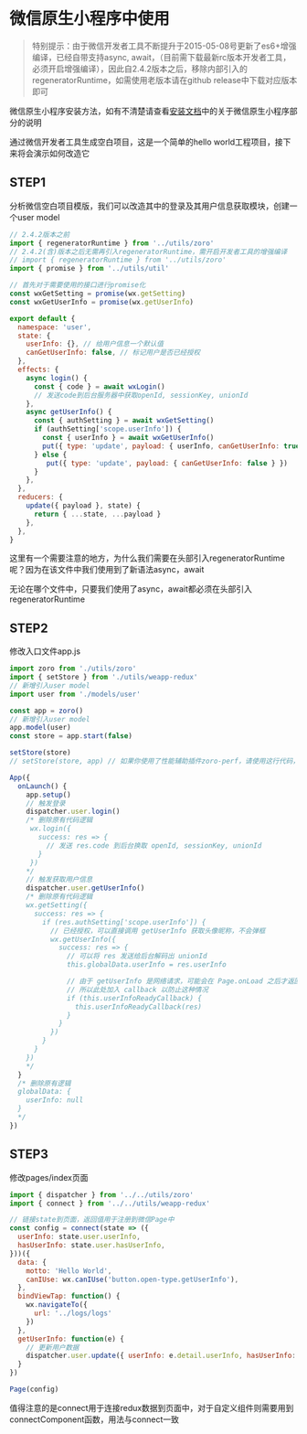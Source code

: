 # 微信原生小程序中使用

> 特别提示：由于微信开发者工具不断提升于2015-05-08号更新了es6+增强编译，已经自带支持async, await，（目前需下载最新rc版本开发者工具，必须开启增强编译），因此自2.4.2版本之后，移除内部引入的regeneratorRuntime，如需使用老版本请在github release中下载对应版本即可

微信原生小程序安装方法，如有不清楚请查看[安装文档](/INSTALL.md)中的关于微信原生小程序部分的说明

通过微信开发者工具生成空白项目，这是一个简单的hello world工程项目，接下来将会演示如何改造它

## STEP1

分析微信空白项目模版，我们可以改造其中的登录及其用户信息获取模块，创建一个user model

```js
// 2.4.2版本之前
import { regeneratorRuntime } from '../utils/zoro'
// 2.4.2(含)版本之后无需再引入regeneratorRuntime，需开启开发者工具的增强编译
// import { regeneratorRuntime } from '../utils/zoro'
import { promise } from '../utils/util'

// 首先对于需要使用的接口进行promise化
const wxGetSetting = promise(wx.getSetting)
const wxGetUserInfo = promise(wx.getUserInfo)

export default {
  namespace: 'user',
  state: {
    userInfo: {}, // 给用户信息一个默认值
    canGetUserInfo: false, // 标记用户是否已经授权
  }, 
  effects: {
    async login() {
      const { code } = await wxLogin()
      // 发送code到后台服务器中获取openId, sessionKey, unionId
    },
    async getUserInfo() {
      const { authSetting } = await wxGetSetting()
      if (authSetting['scope.userInfo']) {
        const { userInfo } = await wxGetUserInfo()
        put({ type: 'update', payload: { userInfo, canGetUserInfo: true } })
      } else {
         put({ type: 'update', payload: { canGetUserInfo: false } })
      }
    },
  },
  reducers: {
    update({ payload }, state) {
      return { ...state, ...payload }
    },
  },
}
```

这里有一个需要注意的地方，为什么我们需要在头部引入regeneratorRuntime呢？因为在该文件中我们使用到了新语法async，await

无论在哪个文件中，只要我们使用了async，await都必须在头部引入regeneratorRuntime

## STEP2

 修改入口文件app.js

```js
import zoro from './utils/zoro'
import { setStore } from './utils/weapp-redux'
// 新增引入user model
import user from './models/user'

const app = zoro()
// 新增引入user model
app.model(user)
const store = app.start(false)

setStore(store)
// setStore(store, app) // 如果你使用了性能辅助插件zoro-perf，请使用这行代码，在发布时还原，并且移除perf插件相关的代码引用

App({
  onLaunch() {
    app.setup()
    // 触发登录
    dispatcher.user.login()
    /* 删除原有代码逻辑
     wx.login({
       success: res => {
         // 发送 res.code 到后台换取 openId, sessionKey, unionId
       }
     })
    */
    // 触发获取用户信息
    dispatcher.user.getUserInfo()
    /* 删除原有代码逻辑
    wx.getSetting({
      success: res => {
        if (res.authSetting['scope.userInfo']) {
          // 已经授权，可以直接调用 getUserInfo 获取头像昵称，不会弹框
          wx.getUserInfo({
            success: res => {
              // 可以将 res 发送给后台解码出 unionId
              this.globalData.userInfo = res.userInfo

              // 由于 getUserInfo 是网络请求，可能会在 Page.onLoad 之后才返回
              // 所以此处加入 callback 以防止这种情况
              if (this.userInfoReadyCallback) {
                this.userInfoReadyCallback(res)
              }
            }
          })
        }
      }
    })
    */
  }
  /* 删除原有逻辑
  globalData: {
    userInfo: null
  }
  */
})
```

## STEP3

修改pages/index页面

```js
import { dispatcher } from '../../utils/zoro'
import { connect } from '../../utils/weapp-redux'

// 链接state到页面，返回值用于注册到微信Page中
const config = connect(state => ({
  userInfo: state.user.userInfo,
  hasUserInfo: state.user.hasUserInfo,
}))({
  data: {
    motto: 'Hello World',
    canIUse: wx.canIUse('button.open-type.getUserInfo'),
  },
  bindViewTap: function() {
    wx.navigateTo({
      url: '../logs/logs'
    })
  },
  getUserInfo: function(e) {
    // 更新用户数据
    dispatcher.user.update({ userInfo: e.detail.userInfo, hasUserInfo: true })
  }
})

Page(config)
```

值得注意的是connect用于连接redux数据到页面中，对于自定义组件则需要用到connectComponent函数，用法与connect一致